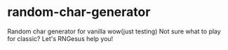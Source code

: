 # random-char-generator
Random char generator for vanilla wow(just testing)
Not sure what to play for classic? Let's RNGesus help you!
